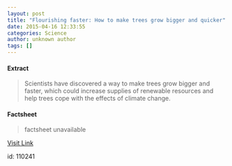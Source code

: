 ```yaml
---
layout: post
title: "Flourishing faster: How to make trees grow bigger and quicker"
date: 2015-04-16 12:33:55
categories: Science
author: unknown author
tags: []
---
```



#### Extract
>Scientists have discovered a way to make trees grow bigger and faster, which could increase supplies of renewable resources and help trees cope with the effects of climate change.

#### Factsheet
>factsheet unavailable

[Visit Link](http://feeds.sciencedaily.com/~r/sciencedaily/~3/bxLqy_hsXDI/150416083355.htm)

id:  110241
